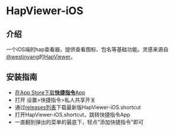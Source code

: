 # HapViewer-iOS
## 介绍
一个iOS端的hap查看器，提供查看图标、包名等基础功能。灵感来源自[@westinyang](https://gitee.com/westinyang/)的[HapViewer](https://gitee.com/westinyang/hap-viewer/)。
## 安装指南
- [在App Store下载**快捷指令**App](https://apps.apple.com/cn/app/%E5%BF%AB%E6%8D%B7%E6%8C%87%E4%BB%A4/id1462947752)
- 打开 设置>快捷指令>私人共享开关
- 通过[releases列表](https://github.com/F7YM/HapViewer-iOS/releases)下载最新版HapViewer-iOS.shortcut
- 打开HapViewer-iOS.shortcut，跳转快捷指令App
- 一直翻到弹出的菜单的最底下，轻点“添加快捷指令"即可
